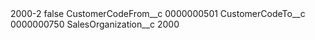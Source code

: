 <?xml version="1.0" encoding="UTF-8"?>
<CustomMetadata xmlns="http://soap.sforce.com/2006/04/metadata" xmlns:xsi="http://www.w3.org/2001/XMLSchema-instance" xmlns:xsd="http://www.w3.org/2001/XMLSchema">
    <label>2000-2</label>
    <protected>false</protected>
    <values>
        <field>CustomerCodeFrom__c</field>
        <value xsi:type="xsd:string">0000000501</value>
    </values>
    <values>
        <field>CustomerCodeTo__c</field>
        <value xsi:type="xsd:string">0000000750</value>
    </values>
    <values>
        <field>SalesOrganization__c</field>
        <value xsi:type="xsd:string">2000</value>
    </values>
</CustomMetadata>
